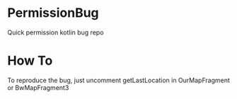 # PermissionBug
Quick permission kotlin bug repo 

# How To
To reproduce the bug, just uncomment getLastLocation in OurMapFragment or BwMapFragment3
